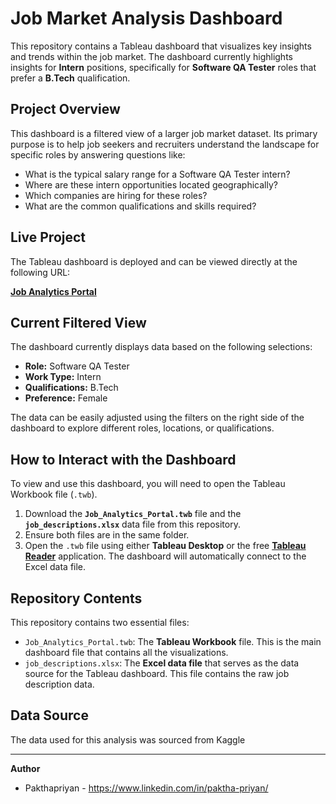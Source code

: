 # Job Market Analysis Dashboard

This repository contains a Tableau dashboard that visualizes key insights and trends within the job market. The dashboard currently highlights insights for **Intern** positions, specifically for **Software QA Tester** roles that prefer a **B.Tech** qualification.

## Project Overview

This dashboard is a filtered view of a larger job market dataset. Its primary purpose is to help job seekers and recruiters understand the landscape for specific roles by answering questions like:

-   What is the typical salary range for a Software QA Tester intern?
-   Where are these intern opportunities located geographically?
-   Which companies are hiring for these roles?
-   What are the common qualifications and skills required?
## Live Project

The Tableau dashboard is deployed and can be viewed directly at the following URL:

[**Job Analytics Portal**](https://job-analytics-portal-liard.vercel.app/)

## Current Filtered View

The dashboard currently displays data based on the following selections:

-   **Role:** Software QA Tester
-   **Work Type:** Intern
-   **Qualifications:** B.Tech
-   **Preference:** Female

The data can be easily adjusted using the filters on the right side of the dashboard to explore different roles, locations, or qualifications.

## How to Interact with the Dashboard

To view and use this dashboard, you will need to open the Tableau Workbook file (`.twb`).

1.  Download the **`Job_Analytics_Portal.twb`** file and the **`job_descriptions.xlsx`** data file from this repository.
2.  Ensure both files are in the same folder.
3.  Open the `.twb` file using either **Tableau Desktop** or the free **[Tableau Reader](https://www.tableau.com/products/reader)** application. The dashboard will automatically connect to the Excel data file.

## Repository Contents

This repository contains two essential files:

-   `Job_Analytics_Portal.twb`: The **Tableau Workbook** file. This is the main dashboard file that contains all the visualizations.
-   `job_descriptions.xlsx`: The **Excel data file** that serves as the data source for the Tableau dashboard. This file contains the raw job description data.

## Data Source

The data used for this analysis was sourced from Kaggle

---

**Author**

-   Pakthapriyan - https://www.linkedin.com/in/paktha-priyan/
